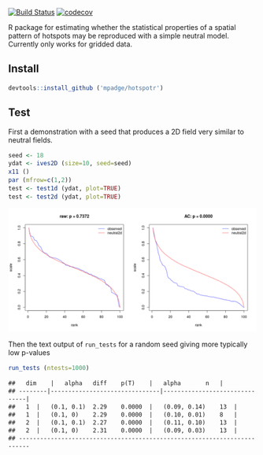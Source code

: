 [![Build Status](https://travis-ci.org/mpadge/hotspotr.svg?branch=master)](https://travis-ci.org/mpadge/hotspotr) [![codecov](https://codecov.io/gh/mpadge/hotspotr/branch/master/graph/badge.svg)](https://codecov.io/gh/mpadge/hotspotr)

R package for estimating whether the statistical properties of a spatial pattern of hotspots may be reproduced with a simple neutral model. Currently only works for gridded data.

Install
-------

``` r
devtools::install_github ('mpadge/hotspotr')
```

Test
----

First a demonstration with a seed that produces a 2D field very similar to neutral fields.

``` r
seed <- 18
ydat <- ives2D (size=10, seed=seed)
x11 ()
par (mfrow=c(1,2))
test <- test1d (ydat, plot=TRUE)
test <- test2d (ydat, plot=TRUE)
```

![](fig/fig1.png)

Then the text output of `run_tests` for a random seed giving more typically low p-values

``` r
run_tests (ntests=1000)
```

    ##   dim    |   alpha   diff    p(T)    |   alpha       n   |
    ## --------|-------------------------------|-------------------------------|
    ##   1  |   (0.1, 0.1)  2.29    0.0000  |   (0.09, 0.14)    13  |
    ##   1  |   (0.1, 0)    2.29    0.0000  |   (0.10, 0.01)    8   |
    ##   2  |   (0.1, 0.1)  2.27    0.0000  |   (0.11, 0.10)    13  |
    ##   2  |   (0.1, 0)    2.31    0.0000  |   (0.09, 0.03)    13  |
    ## -------------------------------------------------------------------------
